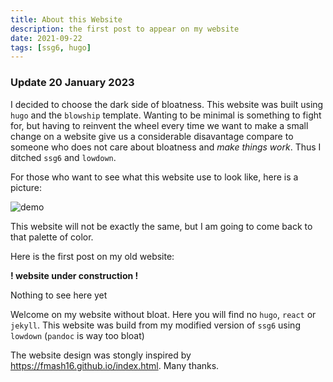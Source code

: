 ```yaml
---
title: About this Website
description: the first post to appear on my website
date: 2021-09-22
tags: [ssg6, hugo]
---
```



### Update 20 January 2023 

I decided to choose the dark side of bloatness. This website was built using `hugo` and the `blowship` template. Wanting to be minimal is something to fight for, but having to reinvent the wheel every time we want to make a small change on a website give us a considerable disavantage compare to someone who does not care about bloatness and _make things work_. Thus I ditched `ssg6` and `lowdown`.

For those who want to see what this website use to look like, here is a picture:

![demo](/img/old-website.png "My old website look")

This website will not be exactly the same, but I am going to come back to that palette of color.

Here is the first post on my old website:

**! website under construction !**

Nothing to see here yet

Welcome on my website without bloat. Here you will find no `hugo`, `react` or `jekyll`.
This website was build from my modified version of `ssg6` using `lowdown` (`pandoc` is way too bloat)

The website design was stongly inspired by <https://fmash16.github.io/index.html>. Many thanks.
